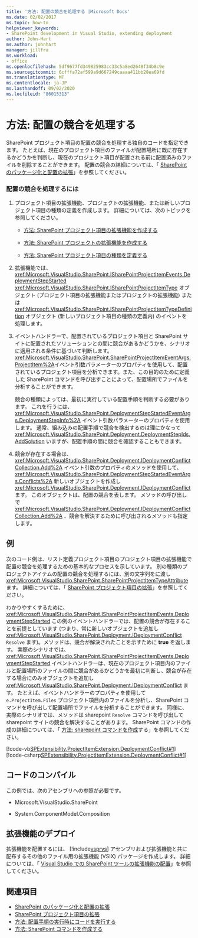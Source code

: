 ```yaml
---
title: '方法: 配置の競合を処理する |Microsoft Docs'
ms.date: 02/02/2017
ms.topic: how-to
helpviewer_keywords:
- SharePoint development in Visual Studio, extending deployment
author: John-Hart
ms.author: johnhart
manager: jillfra
ms.workload:
- office
ms.openlocfilehash: 5df9677fd349825983cc33c5a8ed2648f34b8c9e
ms.sourcegitcommit: 6cfffa72af599a9d667249caaaa411bb28ea69fd
ms.translationtype: MT
ms.contentlocale: ja-JP
ms.lasthandoff: 09/02/2020
ms.locfileid: "86015313"
---
```

# <a name="how-to-handle-deployment-conflicts"></a>方法: 配置の競合を処理する
  SharePoint プロジェクト項目の配置の競合を処理する独自のコードを指定できます。 たとえば、現在のプロジェクト項目のファイルが配置場所に既に存在するかどうかを判断し、現在のプロジェクト項目が配置される前に配置済みのファイルを削除することができます。 配置の競合の詳細については、「 [SharePoint のパッケージ化と配置の拡張](../sharepoint/extending-sharepoint-packaging-and-deployment.md)」を参照してください。

### <a name="to-handle-a-deployment-conflict"></a>配置の競合を処理するには

1. プロジェクト項目の拡張機能、プロジェクトの拡張機能、または新しいプロジェクト項目の種類の定義を作成します。 詳細については、次のトピックを参照してください。

    - [方法: SharePoint プロジェクト項目の拡張機能を作成する](../sharepoint/how-to-create-a-sharepoint-project-item-extension.md)

    - [方法: SharePoint プロジェクトの拡張機能を作成する](../sharepoint/how-to-create-a-sharepoint-project-extension.md)

    - [方法: SharePoint プロジェクト項目の種類を定義する](../sharepoint/how-to-define-a-sharepoint-project-item-type.md)

2. 拡張機能では、 <xref:Microsoft.VisualStudio.SharePoint.ISharePointProjectItemEvents.DeploymentStepStarted> <xref:Microsoft.VisualStudio.SharePoint.ISharePointProjectItemType> オブジェクト (プロジェクト項目の拡張機能またはプロジェクトの拡張機能) または <xref:Microsoft.VisualStudio.SharePoint.ISharePointProjectItemTypeDefinition> オブジェクト (新しいプロジェクト項目の種類の定義内) のイベントを処理します。

3. イベントハンドラーで、配置されているプロジェクト項目と SharePoint サイトに配置されたソリューションとの間に競合があるかどうかを、シナリオに適用される条件に基づいて判断します。 <xref:Microsoft.VisualStudio.SharePoint.SharePointProjectItemEventArgs.ProjectItem%2A>イベント引数パラメーターのプロパティを使用して、配置されているプロジェクト項目を分析できます。また、この目的のために定義した SharePoint コマンドを呼び出すことによって、配置場所でファイルを分析することができます。

     競合の種類によっては、最初に実行している配置手順を判断する必要があります。 これを行うには、 <xref:Microsoft.VisualStudio.SharePoint.DeploymentStepStartedEventArgs.DeploymentStepInfo%2A> イベント引数パラメーターのプロパティを使用します。 通常、組み込みの配置手順で競合を検出するのは理にかなって <xref:Microsoft.VisualStudio.SharePoint.Deployment.DeploymentStepIds.AddSolution> いますが、配置手順の間に競合を確認することもできます。

4. 競合が存在する場合は、 <xref:Microsoft.VisualStudio.SharePoint.Deployment.IDeploymentConflictCollection.Add%2A> イベント引数のプロパティのメソッドを使用して、 <xref:Microsoft.VisualStudio.SharePoint.DeploymentStepStartedEventArgs.Conflicts%2A> 新しいオブジェクトを作成し <xref:Microsoft.VisualStudio.SharePoint.Deployment.IDeploymentConflict> ます。 このオブジェクトは、配置の競合を表します。 メソッドの呼び出しで <xref:Microsoft.VisualStudio.SharePoint.Deployment.IDeploymentConflictCollection.Add%2A> 、競合を解決するために呼び出されるメソッドも指定します。

## <a name="example"></a>例
 次のコード例は、リスト定義プロジェクト項目のプロジェクト項目の拡張機能で配置の競合を処理するための基本的なプロセスを示しています。 別の種類のプロジェクトアイテムの配置の競合を処理するには、別の文字列をに渡し <xref:Microsoft.VisualStudio.SharePoint.SharePointProjectItemTypeAttribute> ます。 詳細については、「 [SharePoint プロジェクト項目の拡張](../sharepoint/extending-sharepoint-project-items.md)」を参照してください。

 わかりやすくするために、 <xref:Microsoft.VisualStudio.SharePoint.ISharePointProjectItemEvents.DeploymentStepStarted> この例のイベントハンドラーでは、配置の競合が存在することを前提としています (つまり、常に新しいオブジェクトを追加し <xref:Microsoft.VisualStudio.SharePoint.Deployment.IDeploymentConflict> `Resolve` ます)。メソッドは、競合が解決されたことを示すために **true** を返します。 実際のシナリオでは、 <xref:Microsoft.VisualStudio.SharePoint.ISharePointProjectItemEvents.DeploymentStepStarted> イベントハンドラーは、現在のプロジェクト項目内のファイルと配置場所のファイルの間に競合があるかどうかを最初に判断し、競合が存在する場合にのみオブジェクトを追加し <xref:Microsoft.VisualStudio.SharePoint.Deployment.IDeploymentConflict> ます。 たとえば、イベントハンドラーのプロパティを使用して `e.ProjectItem.Files` プロジェクト項目内のファイルを分析し、SharePoint コマンドを呼び出して配置場所でファイルを分析することができます。 同様に、実際のシナリオでは、メソッドは sharepoint `Resolve` コマンドを呼び出して sharepoint サイトの競合を解決することがあります。 SharePoint コマンドの作成の詳細については、「 [方法: sharepoint コマンドを作成](../sharepoint/how-to-create-a-sharepoint-command.md)する」を参照してください。

 [!code-vb[SPExtensibility.ProjectItemExtension.DeploymentConflict#1](../sharepoint/codesnippet/VisualBasic/deploymentconflict/extension/deploymentconflictextension.vb#1)]
 [!code-csharp[SPExtensibility.ProjectItemExtension.DeploymentConflict#1](../sharepoint/codesnippet/CSharp/deploymentconflict/extension/deploymentconflictextension.cs#1)]

## <a name="compile-the-code"></a>コードのコンパイル
 この例では、次のアセンブリへの参照が必要です。

- Microsoft.VisualStudio.SharePoint

- System.ComponentModel.Composition

## <a name="deploy-the-extension"></a>拡張機能のデプロイ
 拡張機能を配置するには、 [!include[vsprvs](../sharepoint/includes/vsprvs-md.md)] アセンブリおよび拡張機能と共に配布するその他のファイル用の拡張機能 (VSIX) パッケージを作成します。 詳細については、「 [Visual Studio での SharePoint ツールの拡張機能の配置](../sharepoint/deploying-extensions-for-the-sharepoint-tools-in-visual-studio.md)」を参照してください。

## <a name="see-also"></a>関連項目
- [SharePoint のパッケージ化と配置の拡張](../sharepoint/extending-sharepoint-packaging-and-deployment.md)
- [SharePoint プロジェクト項目の拡張](../sharepoint/extending-sharepoint-project-items.md)
- [方法: 配置手順の実行時にコードを実行する](../sharepoint/how-to-run-code-when-deployment-steps-are-executed.md)
- [方法: SharePoint コマンドを作成する](../sharepoint/how-to-create-a-sharepoint-command.md)
